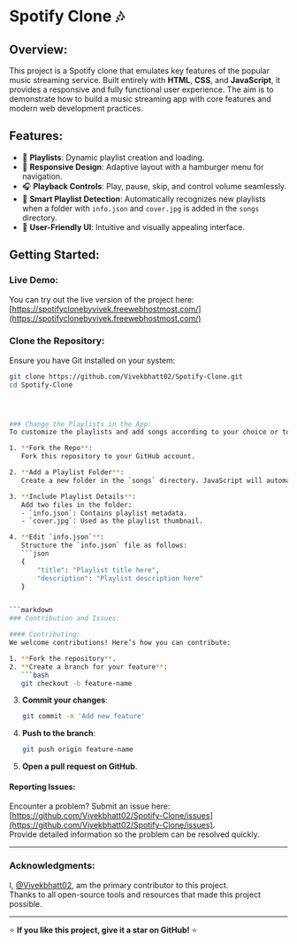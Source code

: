 # Spotify Clone 🎶

## Overview:
This project is a Spotify clone that emulates key features of the popular music streaming service. Built entirely with **HTML**, **CSS**, and **JavaScript**, it provides a responsive and fully functional user experience. The aim is to demonstrate how to build a music streaming app with core features and modern web development practices.

## Features:
- 🎵 **Playlists**: Dynamic playlist creation and loading.
- 📱 **Responsive Design**: Adaptive layout with a hamburger menu for navigation.
- 🎧 **Playback Controls**: Play, pause, skip, and control volume seamlessly.
- 🤖 **Smart Playlist Detection**: Automatically recognizes new playlists when a folder with `info.json` and `cover.jpg` is added in the `songs` directory.
- 👥 **User-Friendly UI**: Intuitive and visually appealing interface.

## Getting Started:

### Live Demo:
You can try out the live version of the project here: [https://spotifyclonebyvivek.freewebhostmost.com/](https://spotifyclonebyvivek.freewebhostmost.com/)

### Clone the Repository:
Ensure you have Git installed on your system:
```bash
git clone https://github.com/Vivekbhatt02/Spotify-Clone.git
cd Spotify-Clone




### Change the Playlists in the App:
To customize the playlists and add songs according to your choice or to add more playlists, follow these steps:

1. **Fork the Repo**:  
   Fork this repository to your GitHub account.

2. **Add a Playlist Folder**:  
   Create a new folder in the `songs` directory. JavaScript will automatically detect this as a playlist.

3. **Include Playlist Details**:  
   Add two files in the folder:  
   - `info.json`: Contains playlist metadata.  
   - `cover.jpg`: Used as the playlist thumbnail.

4. **Edit `info.json`**:  
   Structure the `info.json` file as follows:
   ```json
   {
       "title": "Playlist title here",
       "description": "Playlist description here"
   }


```markdown
### Contribution and Issues:

#### Contributing:
We welcome contributions! Here’s how you can contribute:

1. **Fork the repository**.  
2. **Create a branch for your feature**:  
   ```bash
   git checkout -b feature-name
   ```  
3. **Commit your changes**:  
   ```bash
   git commit -m 'Add new feature'
   ```  
4. **Push to the branch**:  
   ```bash
   git push origin feature-name
   ```  
5. **Open a pull request on GitHub**.

#### Reporting Issues:  
Encounter a problem? Submit an issue here: [https://github.com/Vivekbhatt02/Spotify-Clone/issues](https://github.com/Vivekbhatt02/Spotify-Clone/issues).  
Provide detailed information so the problem can be resolved quickly.

---


### Acknowledgments:
I, [@Vivekbhatt02](https://github.com/Vivekbhatt02), am the primary contributor to this project.  
Thanks to all open-source tools and resources that made this project possible.

---

⭐ **If you like this project, give it a star on GitHub!** ⭐
